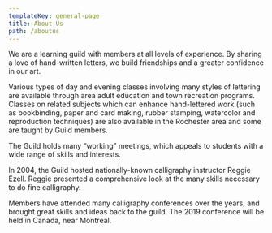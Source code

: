 ```yaml
---
templateKey: general-page
title: About Us
path: /aboutus
---
```

We are a learning guild with members at all levels of experience. By sharing a love of hand-written letters, we build friendships and a greater confidence in our art.



 



Various types of day and evening classes involving many styles of lettering are available through area adult education and town recreation programs. Classes on related subjects which can enhance hand-lettered work (such as bookbinding, paper and card making, rubber stamping, watercolor and reproduction techniques) are also available in the Rochester area and some are taught by Guild members.



The Guild holds many “working” meetings, which appeals to students with a wide range of skills and interests.



In 2004, the Guild hosted nationally-known calligraphy instructor Reggie Ezell. Reggie presented a comprehensive look at the many skills necessary to do fine calligraphy.



Members have attended many calligraphy conferences over the years, and brought great skills and ideas back to the guild.  The 2019 conference will be held in Canada, near Montreal.
